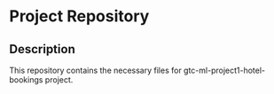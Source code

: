 # Project Repository

## Description
This repository contains the necessary files for gtc-ml-project1-hotel-bookings project.

